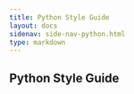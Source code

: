 ```yaml
---
title: Python Style Guide
layout: docs
sidenav: side-nav-python.html
type: markdown
---
```


## Python Style Guide